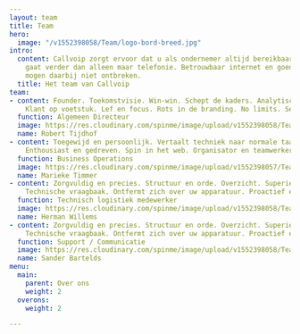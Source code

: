 ```yaml
---
layout: team
title: Team
hero:
  image: "/v1552398058/Team/logo-bord-breed.jpg"
intro:
  content: Callvoip zorgt ervoor dat u als ondernemer altijd bereikbaar bent, dat
    gaat verder dan alleen maar telefonie. Betrouwbaar internet en goede apparatuur
    mogen daarbij niet ontbreken.
  title: Het team van Callvoip
team:
- content: Founder. Toekomstvisie. Win-win. Schept de kaders. Analytisch brein. Partnership.
    Klant op voetstuk. Lef en focus. Rots in de branding. No limits. Serviceminded.
  function: Algemeen Directeur
  image: https://res.cloudinary.com/spinme/image/upload/v1552398058/Team/team-robert.jpg
  name: Robert Tijdhof
- content: Toegewijd en persoonlijk. Vertaalt techniek naar normale taal. Procesregisseur.
    Enthousiast en gedreven. Spin in het web. Organisator en teamwerker.
  function: Business Operations
  image: https://res.cloudinary.com/spinme/image/upload/v1552398057/Team/team-marieke.jpg
  name: Marieke Timmer
- content: Zorgvuldig en precies. Structuur en orde. Overzicht. Superieure productkennis.
    Technische vraagbaak. Ontfermt zich over uw apparatuur. Proactief en scherp.
  function: Technisch logistiek medewerker
  image: https://res.cloudinary.com/spinme/image/upload/v1552398058/Team/team-herman.jpg
  name: Herman Willems
- content: Zorgvuldig en precies. Structuur en orde. Overzicht. Superieure productkennis.
    Technische vraagbaak. Ontfermt zich over uw apparatuur. Proactief en scherp.
  function: Support / Communicatie
  image: https://res.cloudinary.com/spinme/image/upload/v1552398058/Team/team-sander.jpg
  name: Sander Bartelds
menu:
  main:
    parent: Over ons
    weight: 2
  overons:
    weight: 2

---
```

